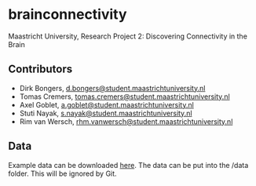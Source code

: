 # brainconnectivity
Maastricht University, Research Project 2: Discovering Connectivity in the Brain

## Contributors
- Dirk Bongers, d.bongers@student.maastrichtuniversity.nl 
- Tomas Cremers, tomas.cremers@student.maastrichtuniversity.nl
- Axel Goblet, a.goblet@student.maastrichtuniversity.nl
- Stuti Nayak, s.nayak@student.maastrichtuniversity.nl
- Rim van Wersch, rhm.vanwersch@student.maastrichtuniversity.nl

## Data
Example data can be downloaded [here](https://onedrive.live.com/?authkey=%21AMUstHQxfaxpMM0&id=C9BCA4ADE723E882%2174002&cid=C9BCA4ADE723E882). The data can be put into the /data folder. This will be ignored by Git.
